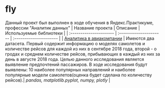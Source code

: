 # fly

Данный проект был выполнен в ходе обучения в Яндекс.Практикуме, профессии "Аналитик данных"
| Название проекта | Описание | Используемые библиотеки | 
| :---------------------- | :---------------------- | :---------------------- |
| [Аналитика в авиакомпании](https://github.com/NadyaSidorenko/fly.git) | Имеются два датасета. Первый содержит информацию о моделях самолетов и количестве рейсов для каждой из них в сентябре 2018 года, второй - о гродах и среднем количестве рейсов, прибывающих в каждый из них за день в августе 2018 года. Целью данного исследования является выявление предпочтений пассажиров. В ходе исследования будут выявлены: 10 наиболее популярных направлений и наиболее популярные модели самолетов(оценка будет сделана по количеству рейсов).| *pandas, matplotlib.pyplot, numpy, plotly* |
